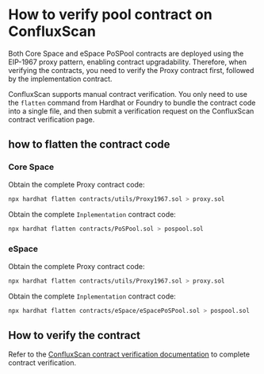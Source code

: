 # How to verify pool contract on ConfluxScan

Both Core Space and eSpace PoSPool contracts are deployed using the EIP-1967 proxy pattern, enabling contract upgradability. Therefore, when verifying the contracts, you need to verify the Proxy contract first, followed by the implementation contract.

ConfluxScan supports manual contract verification. You only need to use the `flatten` command from Hardhat or Foundry to bundle the contract code into a single file, and then submit a verification request on the ConfluxScan contract verification page.

## how to flatten the contract code

### Core Space

Obtain the complete Proxy contract code:

```sh
npx hardhat flatten contracts/utils/Proxy1967.sol > proxy.sol
```

Obtain the complete `Inplementation` contract code:

```sh
npx hardhat flatten contracts/PoSPool.sol > pospool.sol
```

### eSpace

Obtain the complete Proxy contract code:

```sh
npx hardhat flatten contracts/utils/Proxy1967.sol > proxy.sol
```

Obtain the complete `Inplementation` contract code:

```sh
npx hardhat flatten contracts/eSpace/eSpacePoSPool.sol > pospool.sol
```

## How to verify the contract

Refer to the [ConfluxScan contract verification documentation]((https://doc.confluxnetwork.org/docs/espace/tutorials/VerifyContracts#verify-on-web-ui-manually)) to complete contract verification.
